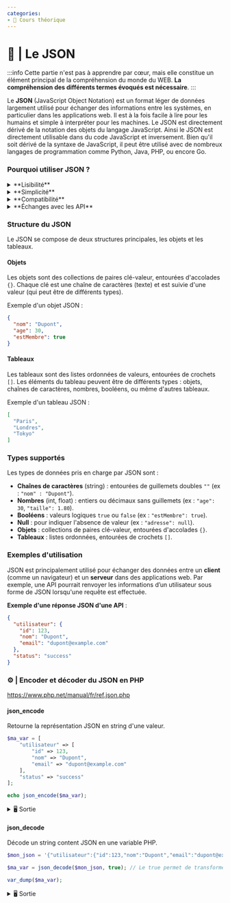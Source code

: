 ```yaml
---
categories:
- 📜 Cours théorique
---
```


# 📜 | Le JSON

:::info
Cette partie n'est pas à apprendre par cœur, mais elle constitue un élément principal de la compréhension du monde du WEB. **La compréhension des différents termes évoqués est nécessaire**.
:::

Le **JSON** (JavaScript Object Notation) est un format léger de données largement utilisé pour échanger des informations entre les systèmes, en particulier dans les applications web.
Il est à la fois facile à lire pour les humains et simple à interpréter pour les machines.
Le JSON est directement dérivé de la notation des objets du langage JavaScript. Ainsi le JSON est directement utilisable dans du code JavaScript et inversement.
Bien qu'il soit dérivé de la syntaxe de JavaScript, il peut être utilisé avec de nombreux langages de programmation comme Python, Java, PHP, ou encore Go.

### Pourquoi utiliser JSON ?

<details>
  <summary>**Lisibilité**</summary>

Le JSON est encodé en UTF-8 (c'est-à-dire pas en bytes comme 0xf6 0x3a). Sa syntaxe claire le rend facile à lire pour les humains.
</details>

<details>
  <summary>**Simplicité**</summary>

Moins verbeux que le XML, il est plus léger en termes de taille.

:::tip Le XML pour les curieux
```xml
<?xml version="1.0" encoding="UTF-8"?>

<shiporder orderid="889923" xmlns:xsi="http://www.w3.org/2001/XMLSchema-instance" xsi:noNamespaceSchemaLocation="shiporder.xsd">
  <orderperson>John Smith</orderperson>
  <shipto>
    <name>Ola Nordmann</name>
    <address>Langgt 23</address>
    <city>4000 Stavanger</city>
    <country>Norway</country>
  </shipto>
  <item>
    <title>Empire Burlesque</title>
    <note>Special Edition</note>
    <quantity>1</quantity>
    <price>10.90</price>
  </item>
  <item>
    <title>Hide your heart</title>
    <quantity>1</quantity>
    <price>9.90</price>
  </item>
</shiporder>
```
:::
</details>

<details>
  <summary>**Compatibilité**</summary>

JSON est pris en charge nativement par la plupart des langages de programmation modernes, facilitant ainsi son adoption dans divers contextes.
</details>

<details>
  <summary>**Échanges avec les API**</summary>

JSON est devenu le standard pour échanger des données dans les API web modernes.
</details>

### Structure du JSON

Le JSON se compose de deux structures principales, les objets et les tableaux.

#### Objets

Les objets sont des collections de paires clé-valeur, entourées d'accolades `{}`. Chaque clé est une chaîne de caractères (texte) et est suivie d'une valeur (qui peut être de différents types).

Exemple d'un objet JSON :
```json
{
  "nom": "Dupont",
  "age": 30,
  "estMembre": true
}
```

#### Tableaux

Les tableaux sont des listes ordonnées de valeurs, entourées de crochets `[]`. Les éléments du tableau peuvent être de différents types : objets, chaînes de caractères, nombres, booléens, ou même d'autres tableaux.

Exemple d'un tableau JSON :
```json
[
  "Paris",
  "Londres",
  "Tokyo"
]
```

### Types supportés

Les types de données pris en charge par JSON sont :

- **Chaînes de caractères** (string) : entourées de guillemets doubles `""` (ex : `"nom" : "Dupont"`).
- **Nombres** (int, float) : entiers ou décimaux sans guillemets (ex : `"age": 30`, `"taille": 1.80`).
- **Booléens** : valeurs logiques `true` ou `false` (ex : `"estMembre": true`).
- **Null** : pour indiquer l'absence de valeur (ex : `"adresse": null`).
- **Objets** : collections de paires clé-valeur, entourées d'accolades `{}`.
- **Tableaux** : listes ordonnées, entourées de crochets `[]`.

### Exemples d'utilisation

JSON est principalement utilisé pour échanger des données entre un **client** (comme un navigateur) et un **serveur** dans des applications web. Par exemple, une API pourrait renvoyer les informations d’un utilisateur sous forme de JSON lorsqu'une requête est effectuée.

**Exemple d'une réponse JSON d'une API** :
```json
{
  "utilisateur": {
    "id": 123,
    "nom": "Dupont",
    "email": "dupont@example.com"
  },
  "status": "success"
}
```

### ⚙️ | Encoder et décoder du JSON en PHP

https://www.php.net/manual/fr/ref.json.php

#### json_encode

Retourne la représentation JSON en string d'une valeur.

```php
$ma_var = [
    "utilisateur" => [
        "id" => 123,
        "nom" => "Dupont",
        "email" => "dupont@example.com"
    ],
    "status" => "success"
];

echo json_encode($ma_var);
```

<details>
    <summary>🖥️ Sortie</summary>
```json
{"utilisateur":{"id":123,"nom":"Dupont","email":"dupont@example.com"},"status":"success"}
```
</details>

#### json_decode

Décode un string content JSON en une variable PHP.

```php
$mon_json = '{"utilisateur":{"id":123,"nom":"Dupont","email":"dupont@example.com"},"status":"success"}';

$ma_var = json_decode($mon_json, true); // Le true permet de transformer les objets en tableau associatif

var_dump($ma_var);
```

<details>
    <summary>🖥️ Sortie</summary>
```
object(stdClass)#2 (2) {
  ["utilisateur"]=>
  object(stdClass)#1 (3) {
    ["id"]=>
    int(123)
    ["nom"]=>
    string(6) "Dupont"
    ["email"]=>
    string(18) "dupont@example.com"
  }
  ["status"]=>
  string(7) "success"
}
```
</details>